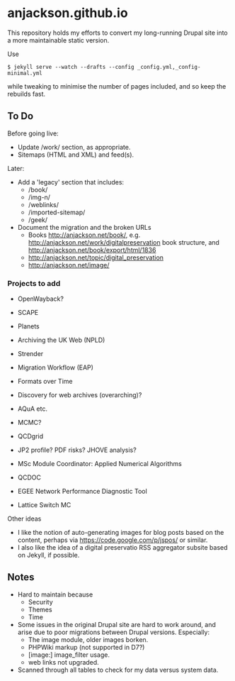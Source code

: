 anjackson.github.io
===================

This repository holds my efforts to convert my long-running Drupal site into a more maintainable static version.

Use 

    $ jekyll serve --watch --drafts --config _config.yml,_config-minimal.yml

while tweaking to minimise the number of pages included, and so keep the rebuilds fast.

To Do
-----

Before going live:

* Update /work/ section, as appropriate.
* Sitemaps (HTML and XML) and feed(s).

Later:

* Add a 'legacy' section that includes:
    * /book/
    * /img-n/
    * /weblinks/
    * /imported-sitemap/
    * /geek/
* Document the migration and the broken URLs
    * Books http://anjackson.net/book/, e.g. http://anjackson.net/work/digitalpreservation book structure, and http://anjackson.net/book/export/html/1836
    * http://anjackson.net/topic/digital_preservation
    * http://anjackson.net/image/

### Projects to add ###

* OpenWayback?

* SCAPE
* Planets
* Archiving the UK Web (NPLD)
* Strender
* Migration Workflow (EAP)
* Formats over Time
* Discovery for web archives (overarching)?
* AQuA etc.

* MCMC?
* QCDgrid
* JP2 profile? PDF risks? JHOVE analysis?
* MSc Module Coordinator: Applied Numerical Algorithms
* QCDOC
* EGEE Network Performance Diagnostic Tool
* Lattice Switch MC


Other ideas

* I like the notion of auto-generating images for blog posts based on the content, perhaps via https://code.google.com/p/jspos/ or similar.
* I also like the idea of a digital preservatio RSS aggregator subsite based on Jekyll, if possible.

Notes
-----

* Hard to maintain because
    * Security
    * Themes
    * Time
* Some issues in the original Drupal site are hard to work around, and arise due to poor migrations between Drupal versions. Especially:
    * The image module, older images borken.
    * PHPWiki markup (not supported in D7?)
    * [image:] image_filter usage.
    * web links not upgraded.
* Scanned through all tables to check for my data versus system data.

